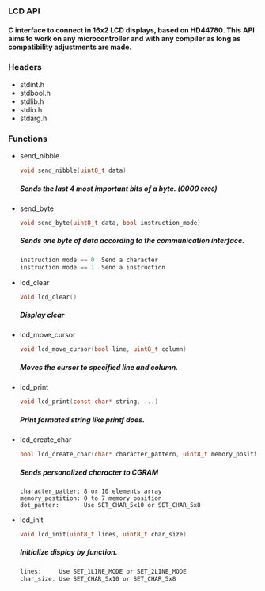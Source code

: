 ### LCD API

#### C interface to connect in 16x2 LCD displays, based on HD44780. This API aims to work on any microcontroller and with any compiler as long as compatibility adjustments are made. 

### Headers
- stdint.h
- stdbool.h
- stdlib.h
- stdio.h
- stdarg.h

### Functions
- send_nibble

    ```C
    void send_nibble(uint8_t data)
    ```
    ##### Sends the last 4 most important bits of a byte. (0000 `0000`)
- send_byte

    ```C
    void send_byte(uint8_t data, bool instruction_mode)
    ```
    ##### Sends one byte of data according to the communication interface.
    ```C
    instruction mode == 0  Send a character
    instruction mode == 1  Send a instruction
    ```
- lcd_clear

    ```C
    void lcd_clear()
    ```
    ##### Display clear
- lcd_move_cursor

    ```C
    void lcd_move_cursor(bool line, uint8_t column)
    ```
    ##### Moves the cursor to specified line and column.
- lcd_print

    ```C
    void lcd_print(const char* string, ...)
    ```
    ##### Print formated string like _printf_ does.
- lcd_create_char

    ```C
    bool lcd_create_char(char* character_pattern, uint8_t memory_position uint8_t dot_pattern)
    ```
    ##### Sends personalized character to CGRAM
    ```
    character_patter: 8 or 10 elements array
    memory_postition: 0 to 7 memory position 
    dot_patter:       Use SET_CHAR_5x10 or SET_CHAR_5x8
    ```
- lcd_init

    ```C
    void lcd_init(uint8_t lines, uint8_t char_size)
    ```
    ##### Initialize display by function.
    ```C
    lines:     Use SET_1LINE_MODE or SET_2LINE_MODE
    char_size: Use SET_CHAR_5x10 or SET_CHAR_5x8
    ```